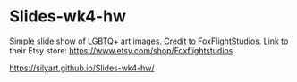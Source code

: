 # Slides-wk4-hw
Simple slide show of LGBTQ+ art images. Credit to FoxFlightStudios.
Link to their Etsy store: https://www.etsy.com/shop/Foxflightstudios

https://silyart.github.io/Slides-wk4-hw/
